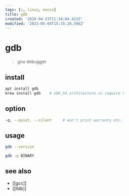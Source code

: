 ```yaml
---
tags: [c, linux, macos]
title: gdb
created: '2020-04-23T11:34:04.413Z'
modified: '2023-05-04T15:35:28.596Z'
---
```


# gdb

> gnu debugger

## install

```sh
apt install gdb
brew install gdb    # x86_64 architecture is require !
```

## option

```sh
-q, --quiet, --silent     # won't print warranty etc.
```

## usage

```sh
gdb --version

gdb -q BINARY
```

## see also

- [[gcc]]
- [[lldb]]
